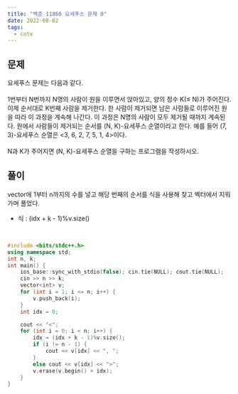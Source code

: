 ```yaml
---
title: "백준 11866 요세푸스 문제 0"
date: 2022-08-02
tags:
  - cote
---
```


## 문제

요세푸스 문제는 다음과 같다.
<br/><br/>
1번부터 N번까지 N명의 사람이 원을 이루면서 앉아있고, 양의 정수 K(≤ N)가 주어진다. 이제 순서대로 K번째 사람을 제거한다. 한 사람이 제거되면 남은 사람들로 이루어진 원을 따라 이 과정을 계속해 나간다. 이 과정은 N명의 사람이 모두 제거될 때까지 계속된다. 원에서 사람들이 제거되는 순서를 (N, K)-요세푸스 순열이라고 한다. 예를 들어 (7, 3)-요세푸스 순열은 <3, 6, 2, 7, 5, 1, 4>이다.
<br/><br/>
N과 K가 주어지면 (N, K)-요세푸스 순열을 구하는 프로그램을 작성하시오.
<br/>

## 풀이

vector에 1부터 n까지의 수를 넣고 해당 번째의 순서를 식을 사용해 찾고 벡터에서 지워가며 풀었다.<br/>

- 식 : (idx + k - 1)%v.size()

<br/>

```cpp
#include <bits/stdc++.h>
using namespace std;
int n, k;
int main() {
	ios_base::sync_with_stdio(false); cin.tie(NULL); cout.tie(NULL);
	cin >> n >> k;
	vector<int> v;
	for (int i = 1; i <= n; i++) {
		v.push_back(i);
	}
	int idx = 0;

	cout << "<";
	for (int i = 0; i < n; i++) {
		idx = (idx + k - 1)%v.size();
		if (i != n - 1) {
			cout << v[idx] << ", ";
		}
		else cout << v[idx] << ">";
		v.erase(v.begin() + idx);
	}
}
```
